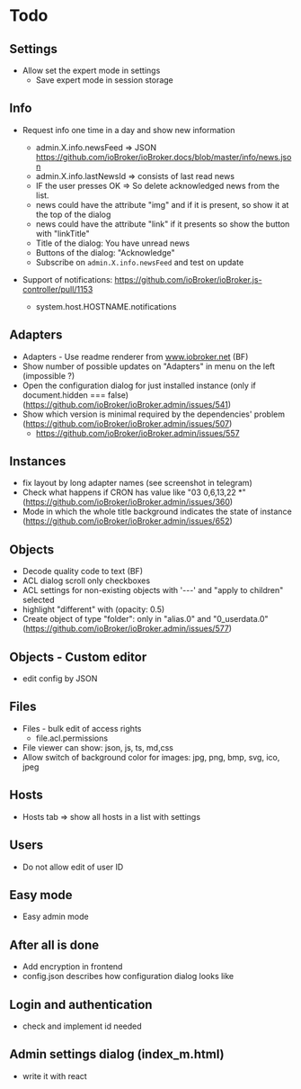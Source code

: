 # Todo

## Settings
- Allow set the expert mode in settings
  - Save expert mode in session storage
  
## Info
- Request info one time in a day and show new information
  - admin.X.info.newsFeed => JSON https://github.com/ioBroker/ioBroker.docs/blob/master/info/news.json
  - admin.X.info.lastNewsId => consists of last read news
  - IF the user presses OK => So delete acknowledged news from the list.
  - news could have the attribute "img" and if it is present, so show it at the top of the dialog
  - news could have the attribute "link" if it presents so show the button with "linkTitle"
  - Title of the dialog: You have unread news
  - Buttons of the dialog: "Acknowledge"
  - Subscribe on `admin.X.info.newsFeed` and test on update

- Support of notifications: https://github.com/ioBroker/ioBroker.js-controller/pull/1153 
  - system.host.HOSTNAME.notifications

## Adapters
- Adapters - Use readme renderer from www.iobroker.net (BF)
- Show number of possible updates on "Adapters" in menu on the left (impossible ?)
- Open the configuration dialog for just installed instance (only if document.hidden === false) (https://github.com/ioBroker/ioBroker.admin/issues/541)
- Show which version is minimal required by the dependencies' problem (https://github.com/ioBroker/ioBroker.admin/issues/507)
  - https://github.com/ioBroker/ioBroker.admin/issues/557

## Instances
- fix layout by long adapter names (see screenshot in telegram)
- Check what happens if CRON has value like "03 0,6,13,22 *" (https://github.com/ioBroker/ioBroker.admin/issues/360)
- Mode in which the whole title background indicates the state of instance (https://github.com/ioBroker/ioBroker.admin/issues/652)

## Objects
- Decode quality code to text (BF)
- ACL dialog scroll only checkboxes
- ACL settings for non-existing objects with '---' and "apply to children" selected
- highlight "different" with (opacity: 0.5)
- Create object of type "folder": only in "alias.0" and "0_userdata.0" (https://github.com/ioBroker/ioBroker.admin/issues/577)

## Objects - Custom editor
- edit config by JSON

## Files
- Files - bulk edit of access rights
  - file.acl.permissions
- File viewer can show: json, js, ts, md,css
- Allow switch of background color for images: jpg, png, bmp, svg, ico, jpeg
  
## Hosts  
- Hosts tab => show all hosts in a list with settings

## Users
- Do not allow edit of user ID

## Easy mode
- Easy admin mode

## After all is done
- Add encryption in frontend
- config.json describes how configuration dialog looks like

## Login and authentication
- check and implement id needed

## Admin settings dialog (index_m.html)
- write it with react